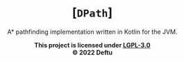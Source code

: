 <div align="center">

# [`DPath`]
A* pathfinding implementation written in Kotlin for the JVM.

</div>

<div align="center">

**This project is licensed under [LGPL-3.0][lgpl]**\
**&copy; 2022 Deftu**

</div>

[lgpl]: https://www.gnu.org/licenses/lgpl-3.0.en.html
